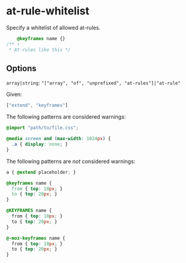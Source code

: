 # at-rule-whitelist

Specify a whitelist of allowed at-rules.

```css
    @keyframes name {}
/** ↑
 * At-rules like this */
```

## Options

`array|string`: `"["array", "of", "unprefixed", "at-rules"]|"at-rule"`

Given:

```js
["extend", "keyframes"]
```

The following patterns are considered warnings:

```css
@import "path/to/file.css";
```

```css
@media screen and (max-width: 1024px) {
  .a { display: none; }
}
```

The following patterns are *not* considered warnings:

```css
a { @extend placeholder; }
```

```css
@keyframes name {
  from { top: 10px; }
  to { top: 20px; }
}
```

```css
@KEYFRAMES name {
  from { top: 10px; }
  to { top: 20px; }
}
```

```css
@-moz-keyframes name {
  from { top: 10px; }
  to { top: 20px; }
}
